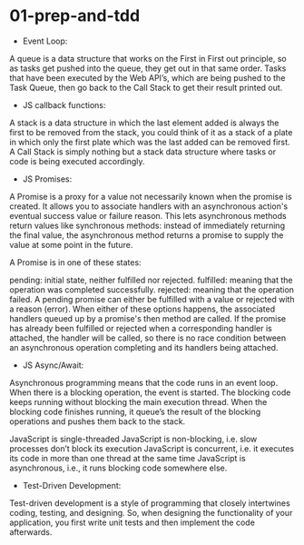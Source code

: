 # 01-prep-and-tdd

- Event Loop:

A queue is a data structure that works on the First in First out principle, so as tasks get pushed into the queue, they get out in that same order. Tasks that have been executed by the Web API’s, which are being pushed to the Task Queue, then go back to the Call Stack to get their result printed out.

- JS callback functions:

A stack is a data structure in which the last element added is always the first to be removed from the stack, you could think of it as a stack of a plate in which only the first plate which was the last added can be removed first. A Call Stack is simply nothing but a stack data structure where tasks or code is being executed accordingly.


- JS Promises:

A Promise is a proxy for a value not necessarily known when the promise is created. It allows you to associate handlers with an asynchronous action's eventual success value or failure reason. This lets asynchronous methods return values like synchronous methods: instead of immediately returning the final value, the asynchronous method returns a promise to supply the value at some point in the future.

A Promise is in one of these states:

pending: initial state, neither fulfilled nor rejected.
fulfilled: meaning that the operation was completed successfully.
rejected: meaning that the operation failed.
A pending promise can either be fulfilled with a value or rejected with a reason (error). When either of these options happens, the associated handlers queued up by a promise's then method are called. If the promise has already been fulfilled or rejected when a corresponding handler is attached, the handler will be called, so there is no race condition between an asynchronous operation completing and its handlers being attached.

- JS Async/Await:

Asynchronous programming means that the code runs in an event loop. When there is a blocking operation, the event is started. The blocking code keeps running without blocking the main execution thread. When the blocking code finishes running, it queue’s the result of the blocking operations and pushes them back to the stack.

JavaScript is single-threaded
JavaScript is non-blocking, i.e. slow processes don’t block its execution
JavaScript is concurrent, i.e. it executes its code in more than one thread at the same time
JavaScript is asynchronous, i.e., it runs blocking code somewhere else.

- Test-Driven Development:

Test-driven development is a style of programming that closely intertwines coding, testing, and designing. So, when designing the functionality of your application, you first write unit tests and then implement the code afterwards.